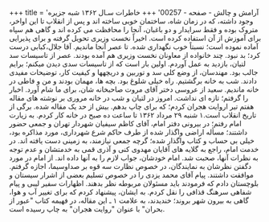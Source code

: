 +++
title = 'آرامش و چالش - صفحه - 00257'
+++
خاطرات سـال ۱۳۶۲ شبه جزیره وجود داشته، که در زمان شاه، ساختمان خوبی ساخته اند و پس از انقلاب تا این اواخر، متروک بوده و فقط سرایدار و دو باغبان، آنجا را محافظت می کرده اند و گاهی هم سپاه برای آموزش از آن استفاده کرده است. اخیراً نخست وزیری تحویل گرفته و برای پذیرایی آماده نموده است؛ نسبتاً خوب نگهداری شده. تا عصر آنجا ماندیم. آقا جلال،کبابی درست کرد؛ بد نبود. چند خانواده از معاونان نخست وزیری هم آمده بودند. عصر از تاسیسات سد لتیان، بازدید به عمل آوردم. اولین بار است که از تاسیسات سدی دیدن میکنم؛ برایم جالب بود. مهندسان، از وضع کلی سد و توربین و دریچهها و کیفیت کار، توضیحات مفیدی دادند. شب به خانه برگشتیم. راه خیلی شلوغ بود. بچه ها، مهمان بودند و من و فاطی در خانه ماندیم. سعید از عروسی دختر آقای مروت صاحبخانه شان، برای ما شام آورد. اخبار را گرفتم؛ تازه ای نداشت. امروز در لتیان و شب در خانه مروری بر نوشته های مقاله هفتم تیر اروایت هجران کردم؛ که برای چاپ بدهم. بیش از حد یک مقاله شده. برگی از تاریخ انقلاب است.۱ شنبه ۲۹ مرداد ۱۳۶۲ تا ساعت ده صبح در خانه کار کردم. به زیارت امام رفتم؛ در بیرونی دفتر امام، آقای کاظم سیفیان شهردار تهران و جمعی حضور داشتند؛ مسأله اراضی واگذار شده از طرف حاکم شرع شهرداری، مورد مذاکره بود، خیلی بی حساب و کتاب واگذار شده؛ گرچه جمعی نیازمند، به زمینی دست یافته اند. در خدمت امام، راجع به گلایه های آقایان مهدوی کنی و آذری قمی به خدمتشان و عدم توجه به نظرات آنها، صحبت شد. امام خودشان، جواب لازم را به آنها داده اند. از امام در مورد دگفتن نظرشان به نمایندگان، در خصوص نظارت سه قوه بر صداوسیما، اجازه گرفتم. موافقت داشتند. پیام آقای محمد یزدی را در خصوص تسلیم بعضی از اشرار سیستان و بلوچستان دادم که فرمودند باید مسئولان مربوطه نظر بدهند. اظهارات سفیر لیبی و پیام شفاهی سرهنگ قذافی را نقل کردم. به ایشان، پیشنهاد کردم که برای تغییر آب و هوا، گاهی به بیرون شهر بروند؛ خندیدند، به علامت ۱ ـ این مقاله، در فهیمه کتاب "عبور از بحران" با عنوان "روایت هجران" به چاپ رسیده است.